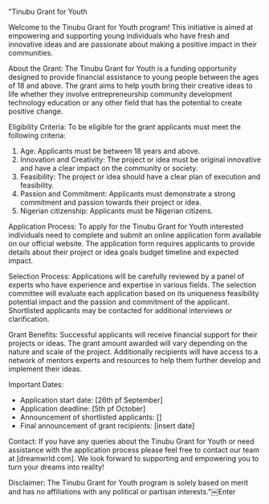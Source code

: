 "Tinubu Grant for Youth

Welcome to the Tinubu Grant for Youth program! This initiative is aimed at empowering and supporting young individuals who have fresh and innovative ideas and are passionate about making a positive impact in their communities.

About the Grant:
The Tinubu Grant for Youth is a funding opportunity designed to provide financial assistance to young people between the ages of 18 and above. The grant aims to help youth bring their creative ideas to life whether they involve entrepreneurship community development technology education or any other field that has the potential to create positive change.

Eligibility Criteria:
To be eligible for the grant applicants must meet the following criteria:
1. Age: Applicants must be between 18 years and above.
2. Innovation and Creativity: The project or idea must be original innovative and have a clear impact on the community or society.
3. Feasibility: The project or idea should have a clear plan of execution and feasibility.
4. Passion and Commitment: Applicants must demonstrate a strong commitment and passion towards their project or idea.
5. Nigerian citizenship: Applicants must be Nigerian citizens.

Application Process:
To apply for the Tinubu Grant for Youth interested individuals need to complete and submit an online application form available on our official website. The application form requires applicants to provide details about their project or idea goals budget timeline and expected impact.

Selection Process:
Applications will be carefully reviewed by a panel of experts who have experience and expertise in various fields. The selection committee will evaluate each application based on its uniqueness feasibility potential impact and the passion and commitment of the applicant. Shortlisted applicants may be contacted for additional interviews or clarification.

Grant Benefits:
Successful applicants will receive financial support for their projects or ideas. The grant amount awarded will vary depending on the nature and scale of the project. Additionally recipients will have access to a network of mentors experts and resources to help them further develop and implement their ideas.

Important Dates:
- Application start date: [26th pf September]
- Application deadline: [5th pf October]
- Announcement of shortlisted applicants: []
- Final announcement of grant recipients: [insert date]

Contact:
If you have any queries about the Tinubu Grant for Youth or need assistance with the application process please feel free to contact our team at [dreamwrld.com]. We look forward to supporting and empowering you to turn your dreams into reality!

Disclaimer: The Tinubu Grant for Youth program is solely based on merit and has no affiliations with any political or partisan interests."￼Enter
